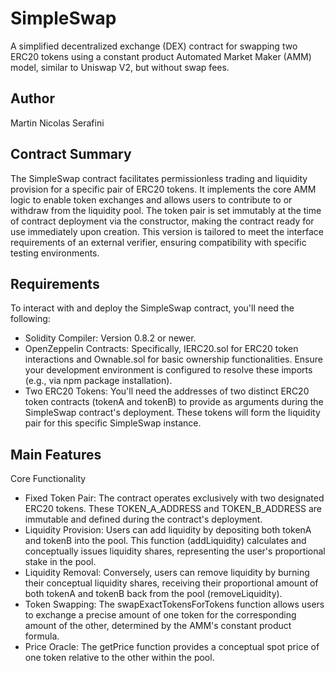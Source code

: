 # SimpleSwap
A simplified decentralized exchange (DEX) contract for swapping two ERC20 tokens using a constant product Automated Market Maker (AMM) model, similar to Uniswap V2, but without swap fees.

## Author
Martin Nicolas Serafini

## Contract Summary
The SimpleSwap contract facilitates permissionless trading and liquidity provision for a specific pair of ERC20 tokens. It implements the core AMM logic to enable token exchanges and allows users to contribute to or withdraw from the liquidity pool. The token pair is set immutably at the time of contract deployment via the constructor, making the contract ready for use immediately upon creation. This version is tailored to meet the interface requirements of an external verifier, ensuring compatibility with specific testing environments.

## Requirements
To interact with and deploy the SimpleSwap contract, you'll need the following:

* Solidity Compiler: Version 0.8.2 or newer.
* OpenZeppelin Contracts: Specifically, IERC20.sol for ERC20 token interactions and Ownable.sol for basic ownership functionalities. Ensure your development environment is configured to resolve these imports (e.g., via npm package installation).
* Two ERC20 Tokens: You'll need the addresses of two distinct ERC20 token contracts (tokenA and tokenB) to provide as arguments during the SimpleSwap contract's deployment. These tokens will form the liquidity pair for this specific SimpleSwap instance.
## Main Features
Core Functionality
* Fixed Token Pair: The contract operates exclusively with two designated ERC20 tokens. These TOKEN_A_ADDRESS and TOKEN_B_ADDRESS are immutable and defined during the contract's deployment.
* Liquidity Provision: Users can add liquidity by depositing both tokenA and tokenB into the pool. This function (addLiquidity) calculates and conceptually issues liquidity shares, representing the user's proportional stake in the pool.
* Liquidity Removal: Conversely, users can remove liquidity by burning their conceptual liquidity shares, receiving their proportional amount of both tokenA and tokenB back from the pool (removeLiquidity).
* Token Swapping: The swapExactTokensForTokens function allows users to exchange a precise amount of one token for the corresponding amount of the other, determined by the AMM's constant product formula.
* Price Oracle: The getPrice function provides a conceptual spot price of one token relative to the other within the pool.
  
